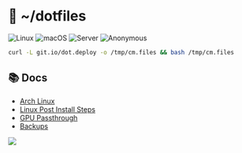 # 🤖 ~/dotfiles

![Linux](https://github.com/cristianmiranda/dotfiles/workflows/Linux/badge.svg)
![macOS](https://github.com/cristianmiranda/dotfiles/workflows/macOS/badge.svg)
![Server](https://github.com/cristianmiranda/dotfiles/workflows/Server/badge.svg)
![Anonymous](https://github.com/cristianmiranda/dotfiles/workflows/Anonymous/badge.svg)

```bash
curl -L git.io/dot.deploy -o /tmp/cm.files && bash /tmp/cm.files
```

## 📚 Docs

- [Arch Linux](docs/Arch.md)
- [Linux Post Install Steps](docs/Linux_Post_Install.md)
- [GPU Passthrough](docs/GPU_Passthrough.md)
- [Backups](docs/Backups.md)

![](https://i.imgur.com/FlXfvxW.jpg)

